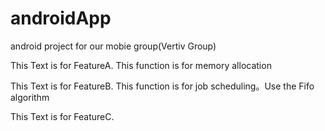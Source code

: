# androidApp
android project for our mobie group(Vertiv Group)

This Text is for FeatureA. This function is for memory allocation 

This Text is for FeatureB. This function is for job scheduling。Use the  Fifo algorithm 

This Text is for FeatureC. 
